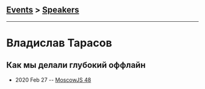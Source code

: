 ## [Events](../README.md) > [Speakers](../speakers.md)
---

# Владислав Тарасов

## Как мы делали глубокий оффлайн
- 2020 Feb 27 -- [MoscowJS 48](https://www.youtube.com/watch?v=Sv-HJag1ri8)    
